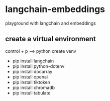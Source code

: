 # langchain-embeddings
playground with langchain and embeddings


## create a virtual environment
control + p --> python create venv

- pip install langchain
- pip install python-dotenv
- pip install docarray
- pip install openai
- pip install tiktoken
- pip install chromadb
- pip install tabulate
